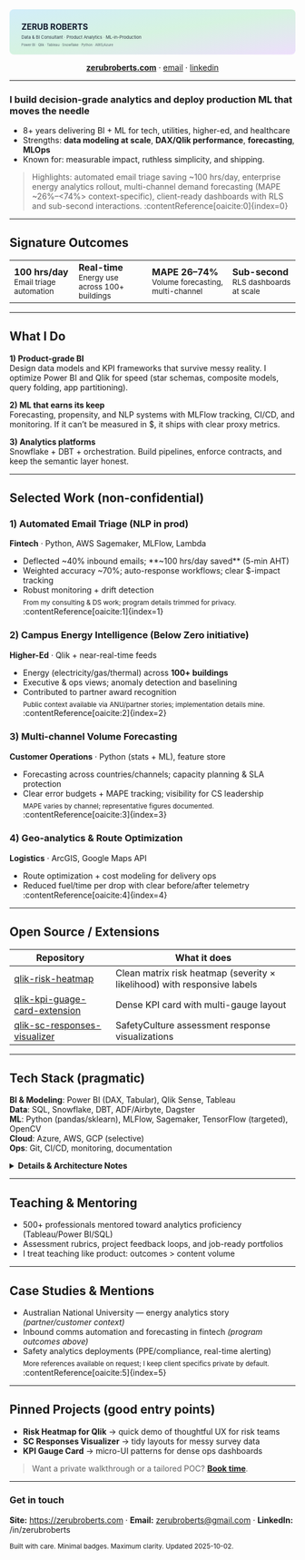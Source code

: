 <!--
Professional GitHub Profile — Zerub Roberts
Clean, credible, impact-first. Minimal badges. Inline SVG banner.
-->

<div align="center">

<!-- ====== HERO BANNER (inline SVG; works on GitHub) ====== -->
<svg width="100%" height="190" viewBox="0 0 1200 190" xmlns="http://www.w3.org/2000/svg" role="img" aria-label="Zerub Roberts — Data & BI">
  <defs>
    <linearGradient id="g1" x1="0" y1="0" x2="1" y2="1">
      <stop stop-color="#0ea5e9" offset="0%"/>
      <stop stop-color="#22c55e" offset="50%"/>
      <stop stop-color="#a855f7" offset="100%"/>
    </linearGradient>
  </defs>
  <rect width="1200" height="190" rx="18" fill="url(#g1)" opacity="0.18"/>
  <g fill="#0f172a">
    <text x="50" y="85" font-size="34" font-weight="700">ZERUB ROBERTS</text>
    <text x="50" y="124" font-size="18" opacity="0.85">Data & BI Consultant · Product Analytics · ML-in-Production</text>
    <text x="50" y="154" font-size="14" opacity="0.65">Power BI · Qlik · Tableau · Snowflake · Python · AWS/Azure</text>
  </g>
</svg>

<br/>

<!-- ====== QUICK CONTACT (concise, no badge clutter) ====== -->
<a href="https://zerubroberts.com"><b>zerubroberts.com</b></a> · 
<a href="mailto:zerubroberts@gmail.com">email</a> · 
<a href="https://www.linkedin.com/in/zerubroberts">linkedin</a>

</div>

---

### I build **decision-grade** analytics and deploy **production ML** that moves the needle

- 8+ years delivering BI + ML for tech, utilities, higher-ed, and healthcare  
- Strengths: **data modeling at scale**, **DAX/Qlik performance**, **forecasting**, **MLOps**  
- Known for: measurable impact, ruthless simplicity, and shipping.

> Highlights: automated email triage saving ~100 hrs/day, enterprise energy analytics rollout, multi-channel demand forecasting (MAPE ~26%–<74%> context-specific), client-ready dashboards with RLS and sub-second interactions. :contentReference[oaicite:0]{index=0}

---

## Signature Outcomes

<div align="center">

<table>
<tr>
  <td><b>100 hrs/day</b><br/><sub>Email triage automation</sub></td>
  <td><b>Real-time</b><br/><sub>Energy use across 100+ buildings</sub></td>
  <td><b>MAPE 26–74%</b><br/><sub>Volume forecasting, multi-channel</sub></td>
  <td><b>Sub-second</b><br/><sub>RLS dashboards at scale</sub></td>
</tr>
</table>

</div>

---

## What I Do

**1) Product-grade BI**  
Design data models and KPI frameworks that survive messy reality. I optimize Power BI and Qlik for speed (star schemas, composite models, query folding, app partitioning).

**2) ML that earns its keep**  
Forecasting, propensity, and NLP systems with MLFlow tracking, CI/CD, and monitoring. If it can’t be measured in $, it ships with clear proxy metrics.

**3) Analytics platforms**  
Snowflake + DBT + orchestration. Build pipelines, enforce contracts, and keep the semantic layer honest.

---

## Selected Work (non-confidential)

### 1) Automated Email Triage (NLP in prod)
**Fintech** · Python, AWS Sagemaker, MLFlow, Lambda  
- Deflected ~40% inbound emails; **~100 hrs/day saved** (5-min AHT)  
- Weighted accuracy ~70%; auto-response workflows; clear $-impact tracking  
- Robust monitoring + drift detection  
<sub>From my consulting & DS work; program details trimmed for privacy.</sub> :contentReference[oaicite:1]{index=1}

### 2) Campus Energy Intelligence (Below Zero initiative)
**Higher-Ed** · Qlik + near-real-time feeds  
- Energy (electricity/gas/thermal) across **100+ buildings**  
- Executive & ops views; anomaly detection and baselining  
- Contributed to partner award recognition  
<sub>Public context available via ANU/partner stories; implementation details mine.</sub> :contentReference[oaicite:2]{index=2}

### 3) Multi-channel Volume Forecasting
**Customer Operations** · Python (stats + ML), feature store  
- Forecasting across countries/channels; capacity planning & SLA protection  
- Clear error budgets + MAPE tracking; visibility for CS leadership  
<sub>MAPE varies by channel; representative figures documented.</sub> :contentReference[oaicite:3]{index=3}

### 4) Geo-analytics & Route Optimization
**Logistics** · ArcGIS, Google Maps API  
- Route optimization + cost modeling for delivery ops  
- Reduced fuel/time per drop with clear before/after telemetry :contentReference[oaicite:4]{index=4}

---

## Open Source / Extensions

| Repository | What it does |
|---|---|
| [qlik-risk-heatmap](https://github.com/zerubroberts/qlik-risk-heatmap) | Clean matrix risk heatmap (severity × likelihood) with responsive labels |
| [qlik-kpi-guage-card-extension](https://github.com/zerubroberts/qlik-kpi-guage-card-extension) | Dense KPI card with multi-gauge layout |
| [qlik-sc-responses-visualizer](https://github.com/zerubroberts/qlik-sc-responses-visualizer) | SafetyCulture assessment response visualizations |

---

## Tech Stack (pragmatic)

**BI & Modeling**: Power BI (DAX, Tabular), Qlik Sense, Tableau  
**Data**: SQL, Snowflake, DBT, ADF/Airbyte, Dagster  
**ML**: Python (pandas/sklearn), MLFlow, Sagemaker, TensorFlow (targeted), OpenCV  
**Cloud**: Azure, AWS, GCP (selective)  
**Ops**: Git, CI/CD, monitoring, documentation

<details>
  <summary><b>Details & Architecture Notes</b></summary>

- **Performance recipe (BI):** star schema > calc groups > pre-agg tables > incremental refresh > composite models > semantic ownership  
- **RLS at scale:** policy tables + role templates + user-entity maps + test harness  
- **Forecasting:** champion/challenger, calendar effects, post-processing for ops constraints  
- **ML in prod:** feature stores, schema contracts, model/version pinning, telemetry dashboards
</details>

---

## Teaching & Mentoring

- 500+ professionals mentored toward analytics proficiency (Tableau/Power BI/SQL)  
- Assessment rubrics, project feedback loops, and job-ready portfolios  
- I treat teaching like product: outcomes > content volume

---

## Case Studies & Mentions
- Australian National University — energy analytics story *(partner/customer context)*  
- Inbound comms automation and forecasting in fintech *(program outcomes above)*  
- Safety analytics deployments (PPE/compliance, real-time alerting)  
<sub>More references available on request; I keep client specifics private by default.</sub> :contentReference[oaicite:5]{index=5}

---

## Pinned Projects (good entry points)

- **Risk Heatmap for Qlik** → quick demo of thoughtful UX for risk teams  
- **SC Responses Visualizer** → tidy layouts for messy survey data  
- **KPI Gauge Card** → micro-UI patterns for dense ops dashboards

> Want a private walkthrough or a tailored POC? **[Book time](mailto:zerubroberts@gmail.com)**.

---

### Get in touch
**Site:** https://zerubroberts.com · **Email:** zerubroberts@gmail.com · **LinkedIn:** /in/zerubroberts

<sub>Built with care. Minimal badges. Maximum clarity. Updated 2025-10-02.</sub>
